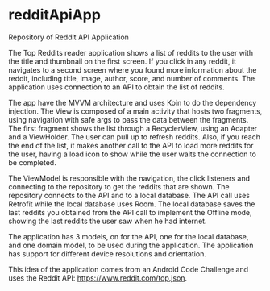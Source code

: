 # redditApiApp
Repository of Reddit API Application

The Top Reddits reader application shows a list of reddits to the user with the title and thumbnail on the first screen. If you click in any reddit, it navigates to a
second screen where you found more information about the reddit, including title, image, author, score, and number of comments. The application uses connection to an
API to obtain the list of reddits.

The app have the MVVM architecture and uses Koin to do the dependency injection. The View is composed of a main activity that hosts two fragments, using navigation
with safe args to pass the data between the fragments. The first fragment shows the list through a RecyclerView, using an Adapter and a ViewHolder. The user can pull
up to refresh reddits. Also, if you reach the end of the list, it makes another call to the API to load more reddits for the user, having a load icon to show while the
user waits the connection to be completed.

The ViewModel is responsible with the navigation, the click listeners and connecting to the repository to get the reddits that are shown. The repository connects to
the API and to a local database. The API call uses Retrofit while the local database uses Room. The local database saves the last reddits you obtained from the API
call to implement the Offline mode, showing the last reddits the user saw when he had internet.

The application has 3 models, on for the API, one for the local database, and one domain model, to be used during the application. The application has support for
different device resolutions and orientation.

This idea of the application comes from an Android Code Challenge and uses the Reddit API: https://www.reddit.com/top.json.
